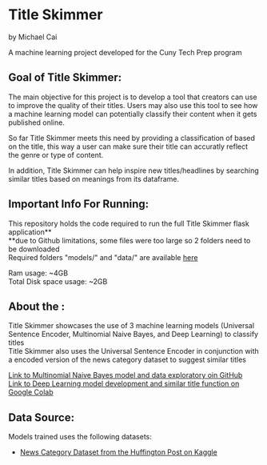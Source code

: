 # Title Skimmer
by Michael Cai

A machine learning project developed for the Cuny Tech Prep program

## Goal of Title Skimmer:  
The main objective for this project is to develop a tool that creators can use to improve the quality of their titles. Users may also use this tool to see how a machine learning model can potentially classify their content when it gets published online.  

So far Title Skimmer meets this need by providing a classification of based on the title, this way a user can make sure their title can accuratly reflect the genre or type of content. 

In addition, Title Skimmer can help inspire new titles/headlines by searching similar titles based on meanings from its dataframe.  

## Important Info For Running:
This repository holds the code required to run the full Title Skimmer flask application**  
**due to Github limitations, some files were too large so 2 folders need to be downloaded  
Required folders "models/" and "data/" are available [here](https://www.dropbox.com/sh/blq7sri150vxrcv/AACgJeSzvIos7VIOBIzY_z9za?dl=0)  

Ram usage: ~4GB  
Total Disk space usage: ~2GB  


## About the :

Title Skimmer showcases the use of 3 machine learning models (Universal Sentence Encoder, Multinomial Naive Bayes, and Deep Learning) to classify titles  
Title Skimmer also uses the Universal Sentence Encoder in conjunction with a encoded version of the news category dataset to suggest similar titles  

[Link to Multinomial Naive Bayes model and data exploratory oin GitHub](#)  
[Link to Deep Learning model development and similar title function on Google Colab](https://colab.research.google.com/drive/1FaBL1lfuHU6BNvgmFagze9G5HnCFiEND?usp=sharing)

## Data Source:
Models trained uses the following datasets:
- [News Category Dataset from the Huffington Post on Kaggle](https://www.kaggle.com/rmisra/news-category-dataset)
